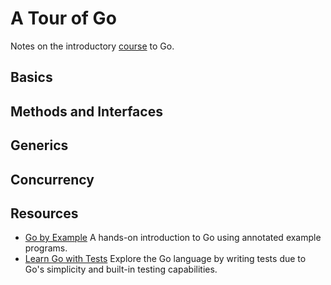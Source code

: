 # A Tour of Go
Notes on the introductory [course](https://go.dev/tour/welcome/1) to Go.
## Basics

## Methods and Interfaces

## Generics

## Concurrency

## Resources
- [Go by Example](https://gobyexample.com/)
	A hands-on introduction to Go using annotated example programs.
- [Learn Go with Tests](https://quii.gitbook.io/learn-go-with-tests)
	Explore the Go language by writing tests due to Go's simplicity and built-in testing capabilities.
